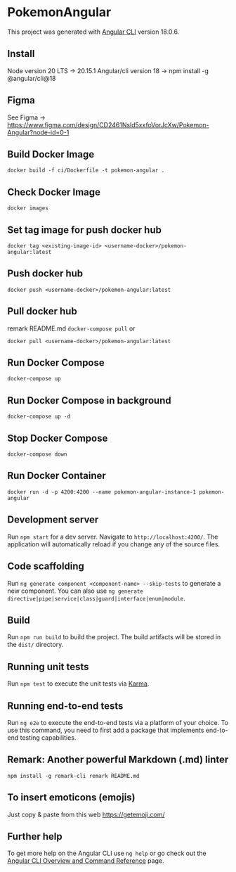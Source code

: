 # PokemonAngular

This project was generated with [Angular CLI](https://github.com/angular/angular-cli) version 18.0.6.

## Install

Node version 20 LTS -> 20.15.1
Angular/cli version 18 -> npm install -g @angular/cli@18

## Figma

See Figma -> <https://www.figma.com/design/CD2461Nsld5xxfoVorJcXw/Pokemon-Angular?node-id=0-1>

## Build Docker Image

`
docker build -f ci/Dockerfile -t pokemon-angular .
`

## Check Docker Image

`
docker images
`

## Set tag image for push docker hub

`
docker tag <existing-image-id> <username-docker>/pokemon-angular:latest
`

## Push docker hub

`
docker push <username-docker>/pokemon-angular:latest
`

## Pull docker hub
remark README.md
`
docker-compose pull
`
or

`
docker pull <username-docker>/pokemon-angular:latest
`

## Run Docker Compose

`
docker-compose up
`

## Run Docker Compose in background

`
docker-compose up -d
`

## Stop Docker Compose

`
docker-compose down
`

## Run Docker Container

`
docker run -d -p 4200:4200 --name pokemon-angular-instance-1 pokemon-angular
`

## Development server

Run `npm start` for a dev server. Navigate to `http://localhost:4200/`. The application will automatically reload if you change any of the source files.

## Code scaffolding

Run `ng generate component <component-name> --skip-tests` to generate a new component. You can also use `ng generate directive|pipe|service|class|guard|interface|enum|module`.

## Build

Run `npm run build` to build the project. The build artifacts will be stored in the `dist/` directory.

## Running unit tests

Run `npm test` to execute the unit tests via [Karma](https://karma-runner.github.io).

## Running end-to-end tests

Run `ng e2e` to execute the end-to-end tests via a platform of your choice. To use this command, you need to first add a package that implements end-to-end testing capabilities.

## Remark: Another powerful Markdown (.md) linter

`
npm install -g remark-cli
remark README.md
`

## To insert emoticons (emojis)
Just copy & paste from this web https://getemoji.com/

## Further help

To get more help on the Angular CLI use `ng help` or go check out the [Angular CLI Overview and Command Reference](https://angular.dev/tools/cli) page.
